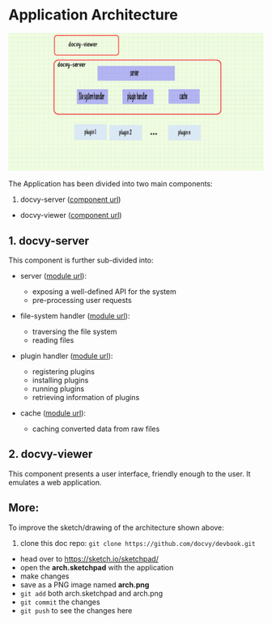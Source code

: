 
# Application Architecture


![application architecture](arch.png)


The Application has been divided into two main components:

1. docvy-server ([component url](https://github.com/docvy/server))
* docvy-viewer ([component url](https://github.com/docvy/viewer))


## 1. docvy-server

This component is further sub-divided into:

* server ([module url](https://github.com/docvy/server/blob/develop/lib/server.js)):

  * exposing a well-defined API for the system
  * pre-processing user requests

* file-system handler ([module url](https://github.com/docvy/server/blob/develop/lib/fs.js)):

  * traversing the file system
  * reading files

* plugin handler ([module url](https://github.com/docvy/server/blob/develop/lib/plugins.js)):

  * registering plugins
  * installing plugins
  * running plugins
  * retrieving information of plugins

* cache ([module url](https://github.com/docvy/server/blob/develop/lib/cache.js)):

  * caching converted data from raw files


## 2. docvy-viewer

This component presents a user interface, friendly enough to the user. It  emulates a web application.


## More:

To improve the sketch/drawing of the architecture shown above:

1. clone this doc repo: `git clone https://github.com/docvy/devbook.git`
* head over to https://sketch.io/sketchpad/
* open the **arch.sketchpad** with the application
* make changes
* save as a PNG image named **arch.png**
* `git add` both arch.sketchpad and arch.png
* `git commit` the changes
* `git push` to see the changes here

